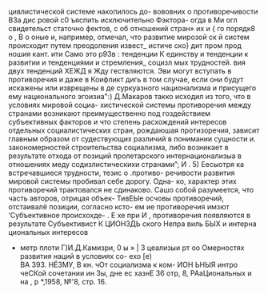 цивлистической системе накопилось до-
вововних о противоречивости ВЗа дис
ровой с0
ъяспить исключительно Фэктора-
огда в Ми
огл свидетельст
статочно фектов, с об
отношений стран» их и
{ го порядк8 о ,
В о оные и, например, отмечал, что развитие мирозой
ск й систем происходит путем преодоления извест_
истиче ско} дит пром прод ношия кант.
ити
Само это р93в
: тенденции К единству и тенденции к развитии
и тенденциями и стремления_
социзл
мых трудностей.
вия двух тенденций
ХЕЖД я Жду
гествляются. Эви могут вступать в противоречия и даже в Коифликт
дигь в том случае, если они будут искажены или изврещены в де
суркуазного национализма и присущего ему национального эгоизиа":)
Д.Макаров такко исходил из того, что в условиях мировой социа-
хистической системы противоречия между странами возникают
преимущественно под гоздействием субъективных факторов и что
степень расхождений интересов отдельных социалистических
стран, рождаюшая протизоречия, зависит главным образом от
судествующих различий в понимании сущности и. закономерностей
строительства социализма, либо возникает в результате отхода
от позиций пролетарского интернационализыа в отношениях меду
содизлистическихи странами”; И .
5) Еесыотря ка встречавшиеся трудности, тезис о .противо-
речивости развития мировой системы пробивал себе дорогу. Одна-
ко, характер этих противоречий трактовался не сдинаково.
Сашо собой разумеется, что часть авторов, отрицая объек-
ТивЕЫе осчовы противоречий, отстаивалё позиции, согласно ксто-
ем ие противоречия имзют ‘Субъективное происхохде-
. Е хе при
И
, противоречия появляются в
результате Субъективист К ЦИОНЗДЬ
ского Непра виль
БЫХ и интерна циональных интересов
- метр плоти
Г)И.Д.Камизри, 0
ы » | 3
цеализыи рт оо Омерностях развития наций в условиях со-
ехо [е) \
ВА 393. НЁЗМУ, В кн. чОт социализма к ком-
ИОН ЬНЫЯ интро чеСКой сочетании ин
Зы, дне ес хазнЕ 36 отр, 8, РАаЦиональных и на
,
р *,1958, №'8, стр. 16.
